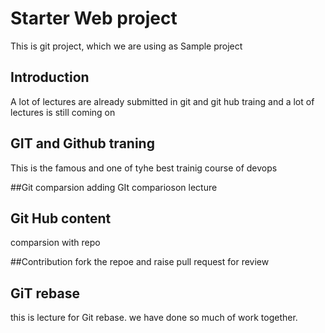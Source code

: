 # Starter Web project
This is git project, which we are using as Sample project

## Introduction
A lot of lectures are already submitted in git and git hub traing 
and a lot of lectures is still coming on

## GIT and Github traning
This is the famous and one of tyhe best trainig course of devops 

##Git comparsion 
adding GIt comparioson lecture


## Git Hub content
comparsion with repo

##Contribution 
fork the repoe and raise pull request for review

## GiT rebase
this is lecture for Git rebase.
we have done so much of work together.
